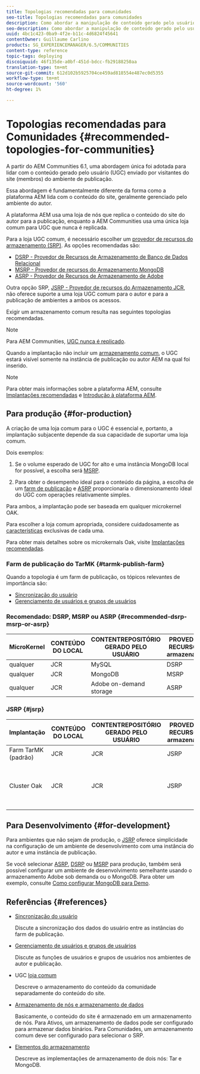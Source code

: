 ```yaml
---
title: Topologias recomendadas para comunidades
seo-title: Topologias recomendadas para comunidades
description: Como abordar a manipulação de conteúdo gerado pelo usuário (UGC)
seo-description: Como abordar a manipulação de conteúdo gerado pelo usuário (UGC)
uuid: 4bc1c423-0ba9-4f2e-b11c-4d6824f45641
contentOwner: Guillaume Carlino
products: SG_EXPERIENCEMANAGER/6.5/COMMUNITIES
content-type: reference
topic-tags: deploying
discoiquuid: 46f135de-a0bf-451d-bdcc-fb29188250aa
translation-type: tm+mt
source-git-commit: 612d102b5925704ce459ad818554e487ec0d5355
workflow-type: tm+mt
source-wordcount: '560'
ht-degree: 1%

---
```



# Topologias recomendadas para Comunidades {#recommended-topologies-for-communities}

A partir do AEM Communities 6.1, uma abordagem única foi adotada para lidar com o conteúdo gerado pelo usuário (UGC) enviado por visitantes do site (membros) do ambiente de publicação.

Essa abordagem é fundamentalmente diferente da forma como a plataforma AEM lida com o conteúdo do site, geralmente gerenciado pelo ambiente do autor.

A plataforma AEM usa uma loja de nós que replica o conteúdo do site do autor para a publicação, enquanto a AEM Communities usa uma única loja comum para UGC que nunca é replicada.

Para a loja UGC comum, é necessário escolher um [provedor de recursos do armazenamento (SRP)](working-with-srp.md). As opções recomendadas são:

* [DSRP - Provedor de Recursos de Armazenamento de Banco de Dados Relacional](dsrp.md)
* [MSRP - Provedor de recursos do Armazenamento MongoDB](msrp.md)
* [ASRP - Provedor de Recursos de Armazenamento de Adobe](asrp.md)

Outra opção SRP, [JSRP - Provedor de recursos do Armazenamento JCR](jsrp.md), não oferece suporte a uma loja UGC comum para o autor e para a publicação de ambientes a ambos os acessos.

Exigir um armazenamento comum resulta nas seguintes topologias recomendadas.

>[!NOTE]
>
>Para AEM Communities, [UGC nunca é replicado](working-with-srp.md#ugc-never-replicated).
>
>Quando a implantação não incluir um [armazenamento comum](working-with-srp.md), o UGC estará visível somente na instância de publicação ou autor AEM na qual foi inserido.


>[!NOTE]
>
>Para obter mais informações sobre a plataforma AEM, consulte [Implantações recomendadas](../../help/sites-deploying/recommended-deploys.md) e [Introdução à plataforma AEM](../../help/sites-deploying/data-store-config.md).

## Para produção {#for-production}

A criação de uma loja comum para o UGC é essencial e, portanto, a implantação subjacente depende da sua capacidade de suportar uma loja comum.

Dois exemplos:

1. Se o volume esperado de UGC for alto e uma instância MongoDB local for possível, a escolha será [MSRP](msrp.md).

1. Para obter o desempenho ideal para o conteúdo da página, a escolha de um [farm de publicação](../../help/sites-deploying/recommended-deploys.md#tarmk-farm) e [ASRP](asrp.md) proporcionaria o dimensionamento ideal do UGC com operações relativamente simples.

Para ambos, a implantação pode ser baseada em qualquer microkernel OAK.

Para escolher a loja comum apropriada, considere cuidadosamente as [características](working-with-srp.md#characteristics-of-srp-options) exclusivas de cada uma.

Para obter mais detalhes sobre os microkernals Oak, visite [Implantações recomendadas](../../help/sites-deploying/recommended-deploys.md).

### Farm de publicação do TarMK {#tarmk-publish-farm}

Quando a topologia é um farm de publicação, os tópicos relevantes de importância são:

* [Sincronização do usuário](sync.md)
* [Gerenciamento de usuários e grupos de usuários](users.md)

### Recomendado: DSRP, MSRP ou ASRP {#recommended-dsrp-msrp-or-asrp}

| MicroKernel | CONTEÚDO DO LOCAL | CONTENTREPOSITÓRIO GERADO PELO USUÁRIO | PROVEDOR DE RECURSOS DO armazenamento | LOJA COMUM |
|-------------|------------------------|----------------------------------|---------------------------|---------------|
| qualquer | JCR | MySQL | DSRP | Sim |
| qualquer | JCR | MongoDB | MSRP | Sim |
| qualquer | JCR | Adobe on-demand storage | ASRP | Sim |

### JSRP {#jsrp}


| Implantação | CONTEÚDO DO LOCAL | CONTENTREPOSITÓRIO GERADO PELO USUÁRIO | PROVEDOR DE RECURSOS DO armazenamento | LOJA COMUM |
|----------------------|------------------------|----------------------------------|---------------------------|---------------------------------|
| Farm TarMK (padrão) | JCR | JCR | JSRP | Não |
| Cluster Oak | JCR | JCR | JSRP | Sim somente para ambiente de publicação |

## Para Desenvolvimento {#for-development}

Para ambientes que não sejam de produção, o [JSRP](jsrp.md) oferece simplicidade na configuração de um ambiente de desenvolvimento com uma instância do autor e uma instância de publicação.

Se você selecionar [ASRP](asrp.md), [DSRP](dsrp.md) ou [MSRP](msrp.md) para produção, também será possível configurar um ambiente de desenvolvimento semelhante usando o armazenamento Adobe sob demanda ou o MongoDB. Para obter um exemplo, consulte [Como configurar MongoDB para Demo](demo-mongo.md).

## Referências {#references}

* [Sincronização do usuário](sync.md)

   Discute a sincronização dos dados do usuário entre as instâncias do farm de publicação.

* [Gerenciamento de usuários e grupos de usuários](users.md)

   Discute as funções de usuários e grupos de usuários nos ambientes de autor e publicação.

* UGC [loja comum](working-with-srp.md)

   Descreve o armazenamento do conteúdo da comunidade separadamente do conteúdo do site.

* [Armazenamento de nós e armazenamento de dados](../../help/sites-deploying/data-store-config.md)

   Basicamente, o conteúdo do site é armazenado em um armazenamento de nós. Para Ativos, um armazenamento de dados pode ser configurado para armazenar dados binários. Para Comunidades, um armazenamento comum deve ser configurado para selecionar o SRP.

* [Elementos do armazenamento](../../help/sites-deploying/storage-elements-in-aem-6.md)

   Descreve as implementações de armazenamento de dois nós: Tar e MongoDB.
